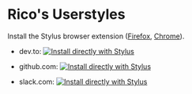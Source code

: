 # Rico's Userstyles

Install the Stylus browser extension ([Firefox](https://addons.mozilla.org/en-US/firefox/addon/styl-us/), [Chrome](https://chrome.google.com/webstore/detail/stylus/clngdbkpkpeebahjckkjfobafhncgmne?hl=en)).

- dev.to: [![Install directly with Stylus](https://img.shields.io/badge/Install%20directly%20with-Stylus-00adad.svg)](https://raw.githubusercontent.com/rstacruz/userstyles/master/dev.to.user.css)

- github.com: [![Install directly with Stylus](https://img.shields.io/badge/Install%20directly%20with-Stylus-00adad.svg)](https://raw.githubusercontent.com/rstacruz/userstyles/master/github.com.user.css)

- slack.com: [![Install directly with Stylus](https://img.shields.io/badge/Install%20directly%20with-Stylus-00adad.svg)](https://raw.githubusercontent.com/rstacruz/userstyles/master/slack.com.user.css)
